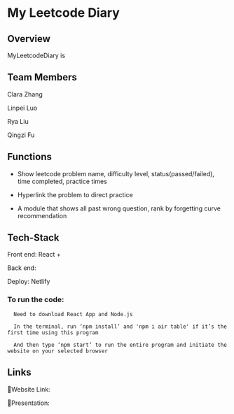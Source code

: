 # My Leetcode Diary

## Overview

MyLeetcodeDiary is

## Team Members

Clara Zhang

Linpei Luo

Rya Liu

Qingzi Fu

## Functions

- Show leetcode problem name, difficulty level, status(passed/failed), time completed, practice times

- Hyperlink the problem to direct practice

- A module that shows all past wrong question, rank by forgetting curve recommendation


## Tech-Stack

Front end: React +

Back end:

Deploy: Netlify

### To run the code:

      Need to download React App and Node.js
      
      In the terminal, run ‘npm install’ and 'npm i air table' if it’s the first time using this program
      
      And then type ‘npm start’ to run the entire program and initiate the website on your selected browser
      
## Links

🔗Website Link:
      

🔗Presentation:


